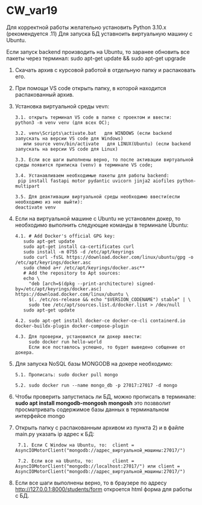 # CW_var19
Для корректной работы желательно установить Python 3.10.x (рекомендуется .11)
Для запуска БД уставноить виртуальную машину с Ubuntu.

Если запуск backend производить на Ubuntu, то заранее обновить все пакеты через терминал:   sudo apt-get update && sudo apt-get upgrade
1. Скачать архив с курсовой работой в отдельную папку и распаковать его.
2. При помощи VS code открыть папку, в которой находится распакованный архив.
3. Установка виртуальной среды vevn:
   
       3.1. открыть терминал VS code в папке с проектом и ввести:    python3 -m venv venv (для всех ОС);
   
       3.2. venv\Scripts\activate.bat   для WINDOWS (если backend запускать на версии VS code для Windows)
          или source venv/bin/activate   для LINUX(Ubuntu) (если backend запускать на версии VS code для Linux)
   
       3.3. Если все шаги выполнены верно, то после активации виртуальной среды появится приписка (venv) в терминале VS code;
   
       3.4. Устанавливаем необходимые пакеты для работы backend:
        pip install fastapi motor pydantic uvicorn jinja2 aiofiles python-multipart
   
       3.5. Для деактивации виртуальной среды необходимо ввести(если необходимо из нее выйти):
       deactivate venv

4. Если на виртуальной машине с Ubuntu не установлен докер, то необходимо выполнить следующие команды в терминале Ubuntu:

       4.1. # Add Docker's official GPG key:
          sudo apt-get update
          sudo apt-get install ca-certificates curl
          sudo install -m 0755 -d /etc/apt/keyrings
          sudo curl -fsSL https://download.docker.com/linux/ubuntu/gpg -o /etc/apt/keyrings/docker.asc
          sudo chmod a+r /etc/apt/keyrings/docker.asc**
          # Add the repository to Apt sources:
          echo \
            "deb [arch=$(dpkg --print-architecture) signed-by=/etc/apt/keyrings/docker.asc] https://download.docker.com/linux/ubuntu \
            $(. /etc/os-release && echo "$VERSION_CODENAME") stable" | \
            sudo tee /etc/apt/sources.list.d/docker.list > /dev/null
          sudo apt-get update
   
       4.2. sudo apt-get install docker-ce docker-ce-cli containerd.io docker-buildx-plugin docker-compose-plugin
   
       4.3. Для проверки, установился ли докер ввести: 
            sudo docker run hello-world
            Если все поставлось успешно, то будет выведено собщение от докера.

5. Для запуска NoSQL базы MONGODB на докере необходимо:
   
       5.1. Прописать: sudo docker pull mongo
   
       5.2. sudo docker run --name mongo_db -p 27017:27017 -d mongo

6. Чтобы проверить запустилась ли БД, можно прописать в терминале:
     **sudo apt install mongodb-mongosh**
     **mongosh**
     это позвволит просматривать содержимое базы данных в терминальном интерфейсе mongo

7. Открыть папку с распакованным архивом из пункта 2) и в файле main.py указать ip адрес к БД:

        7.1. Если С Window на Ubuntu, то:  client = AsyncIOMotorClient("mongodb://адрес_виртуальной_машины:27017/")
   
        7.2. Если все на Ubuntu, то:       client = AsyncIOMotorClient("mongodb://localhost:27017/") или client = AsyncIOMotorClient("mongodb://адрес_виртуальной_машины:27017/")

8. Если все шаги выполнены верно, то в браузере по адресу http://127.0.0.1:8000/students/form откроется html форма для работы с БД.
